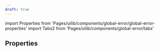 ```yaml
---
draft: true
---
```


import Properties from 'Pages/uilib/components/global-error/global-error-properties'
import Tabs2 from 'Pages/uilib/components/global-error/tabs'

<Tabs2 />

## Properties

<Properties />
